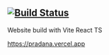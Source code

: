 [![Build Status](https://app.travis-ci.com/pradana-doank/pradana-doank.github.io.svg?branch=main)](https://app.travis-ci.com/pradana-doank/pradana-doank.github.io)
---

Website build with Vite React TS

https://pradana.vercel.app